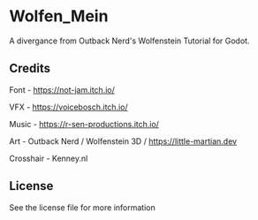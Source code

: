 # Wolfen_Mein
 A divergance from Outback Nerd's Wolfenstein Tutorial for Godot.

## Credits

Font - https://not-jam.itch.io/

VFX - https://voicebosch.itch.io/

Music - https://r-sen-productions.itch.io/

Art - Outback Nerd / Wolfenstein 3D / https://little-martian.dev

Crosshair - Kenney.nl

## License
See the license file for more information
